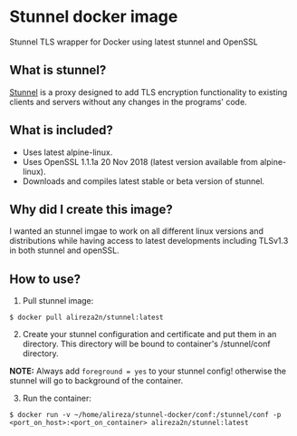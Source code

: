 # Stunnel docker image
Stunnel TLS wrapper for Docker using latest stunnel and OpenSSL

## What is stunnel?
[Stunnel](https://www.stunnel.org/) is a proxy designed to add TLS encryption functionality to existing clients and servers without any changes in the programs' code.

## What is included?
* Uses latest alpine-linux.
* Uses OpenSSL 1.1.1a  20 Nov 2018 (latest version available from alpine-linux).
* Downloads and compiles latest stable or beta version of stunnel.

## Why did I create this image?
I wanted an stunnel imgae to work on all different linux versions and distributions while having access to latest
developments including TLSv1.3 in both stunnel and openSSL.

## How to use?
1. Pull stunnel image:
```
$ docker pull alireza2n/stunnel:latest
```
2. Create your stunnel configuration and certificate and put them in an directory. This directory will be bound to container's
/stunnel/conf directory.

**NOTE:** Always add ```foreground = yes``` to your stunnel config! otherwise the stunnel will go to background of the container.

3. Run the container:
```
$ docker run -v ~/home/alireza/stunnel-docker/conf:/stunnel/conf -p <port_on_host>:<port_on_container> alireza2n/stunnel:latest
```
